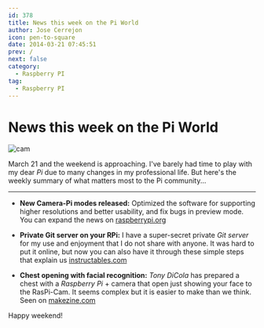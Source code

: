 ```yaml
---
id: 378
title: News this week on the Pi World
author: Jose Cerrejon
icon: pen-to-square
date: 2014-03-21 07:45:51
prev: /
next: false
category:
  - Raspberry PI
tag:
  - Raspberry PI
---
```


# News this week on the Pi World

![cam](/images/cam.jpg)

March 21 and the weekend is approaching. I've barely had time to play with my dear *Pi* due to many changes in my professional life. But here's the weekly summary of what matters most to the Pi community...

- - -
* **New Camera-Pi modes released:** Optimized the software for supporting higher resolutions and better usability, and fix bugs in preview mode. You can expand the news on [raspberrypi.org](http://www.raspberrypi.org/archives/6475) 

* **Private Git server on your RPi:** I have a super-secret private *Git server* for my use and enjoyment that I do not share with anyone. It was hard to put it online, but now you can also have it through these simple steps that explain us [instructables.com](http://www.instructables.com/id/GitPi-A-Private-Git-Server-on-Raspberry-Pi/?ALLSTEPS)

* **Chest opening with facial recognition:** *Tony DiCola* has prepared a chest with a *Raspberry Pi* + camera that open just showing your face to the RasPi-Cam. It seems complex but it is easier to make than we think. Seen on [makezine.com](http://makezine.com/projects/pi-face-treasure-box/)

Happy weekend!